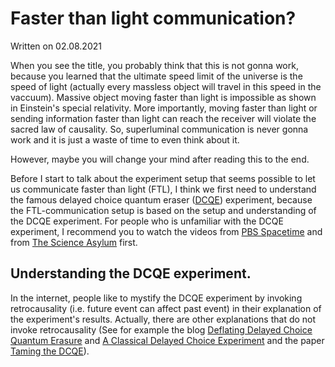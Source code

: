 # Faster than light communication?

Written on 02.08.2021

When you see the title, you probably think that this is not gonna work, because you learned that the ultimate speed limit of the universe is the speed of light (actually every 
massless object will travel in this speed in the vaccuum). Massive object moving faster than light is impossible as shown in Einstein's special relativity. More importantly, 
moving faster than light or sending information faster than light can reach the receiver will violate the sacred law of causality. So, superluminal communication is never gonna 
work and it is just a waste of time to even think about it.

However, maybe you will change your mind after reading this to the end.

Before I start to talk about the experiment setup that seems possible to let us communicate faster than light (FTL), I think we first need to understand the famous delayed choice quantum
eraser ([DCQE](https://en.wikipedia.org/wiki/Delayed-choice_quantum_eraser)) experiment, because the FTL-communication setup is based on the setup and understanding of the DCQE experiment. 
For people who is unfamiliar with the DCQE experiment, I recommend you to watch the videos from [PBS Spacetime](https://www.youtube.com/watch?v=8ORLN_KwAgs) and from [The Science Asylum](https://www.youtube.com/watch?v=iyN27R7UDnI) 
first.

## Understanding the DCQE experiment.

In the internet, people like to mystify the DCQE experiment by invoking retrocausality (i.e. future event can affect past event) in their explanation of the experiment's results. 
Actually, there are other explanations that do not invoke retrocausality (See for example the blog [Deflating Delayed Choice Quantum Erasure](https://algassert.com/quantum/2016/01/07/Delayed-Choice-Quantum-Erasure.html) and [A Classical Delayed Choice Experiment](https://algassert.com/post/1720) and the paper [Taming the DCQE](https://arxiv.org/abs/1707.07884)). 

